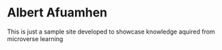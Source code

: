 # Albert Afuamhen
This is just a sample site developed to showcase knowledge aquired from microverse learning
